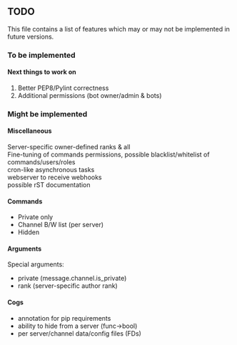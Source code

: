 ## TODO

This file contains a list of features
which may or may not be implemented in future versions.

### To be implemented

#### Next things to work on

1. Better PEP8/Pylint correctness
2. Additional permissions (bot owner/admin & bots)

### Might be implemented

#### Miscellaneous

Server-specific owner-defined ranks & all  
Fine-tuning of commands permissions, possible
blacklist/whitelist of commands/users/roles  
cron-like asynchronous tasks  
webserver to receive webhooks  
possible rST documentation  

#### Commands

- Private only
- Channel B/W list (per server)
- Hidden

#### Arguments
  
Special arguments:

- private (message.channel.is_private)
- rank (server-specific author rank)

#### Cogs

- annotation for pip requirements
- ability to hide from a server (func->bool)
- per server/channel data/config files (FDs)